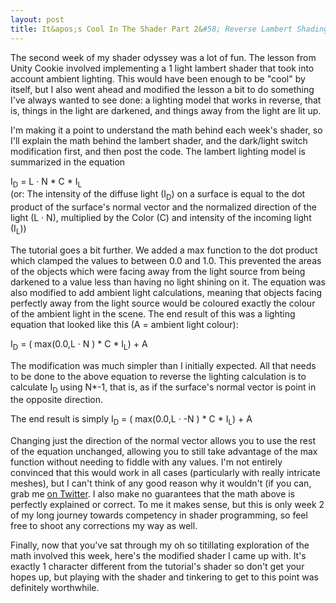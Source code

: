 ```yaml
---
layout: post
title: It&apos;s Cool In The Shader Part 2&#58; Reverse Lambert Shading
---
```


The second week of my shader odyssey was a lot of fun. The lesson from Unity Cookie involved implementing a 1 light lambert shader that took into account ambient lighting. This would have been enough to be "cool" by itself, but I also went ahead and modified the lesson a bit to do something I've always wanted to see done: a lighting model that works in reverse, that is, things in the light are darkened, and things away from the light are lit up.

I'm making it a point to understand the math behind each week's shader, so I'll explain the math behind the lambert shader, and the dark/light switch modification first, and then post the code. The lambert lighting model is summarized in the equation 

I<sub>D</sub> = L &middot; N * C * I<sub>L</sub> <br>
(or: The intensity of the diffuse light (I<sub>D</sub>) on a surface is equal to the dot product of the surface's normal vector and the normalized direction of the light (L  &middot; N), multiplied by the Color (C) and intensity of the incoming light (I<sub>L</sub>))

The tutorial goes a bit further. We added a max function to the dot product which clamped the values to between 0.0 and 1.0. This prevented the areas of the objects which were facing away from the light source from being darkened to a value less than having no light shining on it. The equation was also modified to add ambient light calculations, meaning that objects facing perfectly away from the light source would be coloured exactly the colour of the ambient light in the scene. The end result of this was a lighting equation that looked like this (A = ambient light colour): 

I<sub>D</sub> = ( max(0.0,L &middot; N ) * C * I<sub>L</sub>) + A

The modification was much simpler than I initially expected. All that needs to be done to the above equation to reverse the lighting calculation is to calculate I<sub>D</sub> using N*-1, that is, as if the surface's normal vector is point in the opposite direction. 

The end result is simply I<sub>D</sub> = ( max(0.0,L &middot; -N ) * C * I<sub>L</sub>) + A

Changing just the direction of the normal vector allows you to use the rest of the equation unchanged, allowing you to still take advantage of the max function without needing to fiddle with any values. I'm not entirely convinced that this would work in all cases (particularly with really intricate meshes), but I can't think of any good reason why it wouldn't (if you can, grab me [on Twitter](http://twitter.com/khalladay). I also make no guarantees that the math above is perfectly explained or correct. To me it makes sense, but this is only week 2 of my long journey towards competency in shader programming, so feel free to shoot any corrections my way as well. 

Finally, now that you've sat through my oh so titillating exploration of the math involved this week, here's the modified shader I came up with. It's exactly 1 character different from the tutorial's shader so don't get your hopes up, but playing with the shader and tinkering to get to this point was definitely worthwhile.

<script src="https://gist.github.com/khalladay/d77a2bcd09de1e726906.js" class="gist">&nbsp;</script>